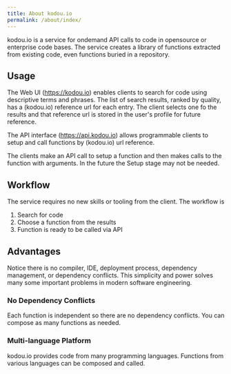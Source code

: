 ```yaml
---
title: About kodou.io
permalink: /about/index/
---
```


kodou.io is a service for ondemand API calls to code in opensource or enterprise code bases. The service creates
a library of functions extracted from existing code, even functions buried in a repository. 

## Usage

The Web UI (https://kodou.io) enables clients to search for code using descriptive terms and phrases. The list of search results, ranked by quality, has a (kodou.io) reference url for each entry. The client selects one fo the results and that reference url is stored in the user's profile for future reference.

The API interface (https://api.kodou.io) allows programmable clients to setup and call functions by (kodou.io) url reference.

The clients make an API call to setup a function and then makes calls to the function with arguments. In the future the Setup stage may not be needed. 

## Workflow

The service requires no new skills or tooling from the client. The workflow is 
1. Search for code
2. Choose a function from the results
3. Function is ready to be called via API

## Advantages

Notice there is no compiler, IDE, deployment process, dependency management, or dependency conflicts. This simplicity and power solves many some important problems in modern software engineering. 

### No Dependency Conflicts

Each function is independent so there are no dependency conflicts. You can compose as many functions as needed.

### Multi-language Platform

kodou.io provides code from many programming languages. Functions from various languages can be composed and called.